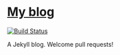 # [My blog](https://xxyzz.me)

[![Build Status](https://travis-ci.org/xxyzz/myblog.svg?branch=master)](https://travis-ci.org/xxyzz/myblog)

A Jekyll blog. Welcome pull requests!